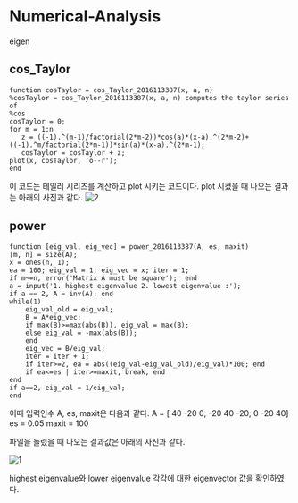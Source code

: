 # Numerical-Analysis
eigen

## cos_Taylor
    function cosTaylor = cos_Taylor_2016113387(x, a, n)
    %cosTaylor = cos_Taylor_2016113387(x, a, n) computes the taylor series of
    %cos
    cosTaylor = 0;
    for m = 1:n
       z = ((-1).^(m-1)/factorial(2*m-2))*cos(a)*(x-a).^(2*m-2)+((-1).^m/factorial(2*m-1))*sin(a)*(x-a).^(2*m-1);
       cosTaylor = cosTaylor + z;
    plot(x, cosTaylor, 'o--r');
    end
  
  이 코드는 테일러 시리즈를 계산하고 plot 시키는 코드이다.
  plot 시켰을 때 나오는 결과는 아래의 사진과 같다.
  ![2](https://user-images.githubusercontent.com/45475182/70160492-ee5f9580-16fd-11ea-9fd6-e34d2f3aba4b.PNG)

  
  ## power
    function [eig_val, eig_vec] = power_2016113387(A, es, maxit)
    [m, n] = size(A);
    x = ones(n, 1);
    ea = 100; eig_val = 1; eig_vec = x; iter = 1;
    if m~=n, error('Matrix A must be square');  end
    a = input('1. highest eigenvalue 2. lowest eigenvalue :');
    if a == 2, A = inv(A); end
    while(1)
        eig_val_old = eig_val;
        B = A*eig_vec;
        if max(B)>=max(abs(B)), eig_val = max(B);
        else eig_val = -max(abs(B));
        end
        eig_vec = B/eig_val;
        iter = iter + 1;
        if iter>=2, ea = abs((eig_val-eig_val_old)/eig_val)*100; end
        if ea<=es | iter>=maxit, break, end
    end
    if a==2, eig_val = 1/eig_val;
    end
    
  이때 입력인수 A, es, maxit은 다음과 같다.
  A = [ 40 -20 0; -20 40 -20;  0 -20 40]
  es = 0.05
  maxit = 100
  
  파일을 돌렸을 때 나오는 결과값은 아래의 사진과 같다.
  
  ![1](https://user-images.githubusercontent.com/45475182/70159413-32ea3180-16fc-11ea-8df4-06844aacc4d5.PNG)

  highest eigenvalue와 lower eigenvalue 각각에 대한 eigenvector 값을 확인하였다.
